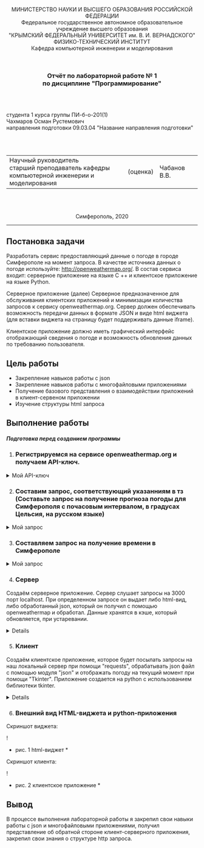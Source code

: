 <p align="center">МИНИСТЕРСТВО НАУКИ  И ВЫСШЕГО ОБРАЗОВАНИЯ РОССИЙСКОЙ ФЕДЕРАЦИИ<br>
Федеральное государственное автономное образовательное учреждение высшего образования<br>
"КРЫМСКИЙ ФЕДЕРАЛЬНЫЙ УНИВЕРСИТЕТ им. В. И. ВЕРНАДСКОГО"<br>
ФИЗИКО-ТЕХНИЧЕСКИЙ ИНСТИТУТ<br>
Кафедра компьютерной инженерии и моделирования</p>
<br>
<h3 align="center">Отчёт по лабораторной работе № 1<br> по дисциплине "Программирование"</h3>
<br><br>
<p>студента 1 курса группы ПИ-б-о-201(1)<br>
Чахмаров Осман Рустемович<br>
направления подготовки 09.03.04 "Название направления подготовки"</p>
<br><br>
<table>
<tr><td>Научный руководитель<br> старший преподаватель кафедры<br> компьютерной инженерии и моделирования</td>
<td>(оценка)</td>
<td>Чабанов В.В.</td>
</tr>
</table>
<br><br>
<p align="center">Симферополь, 2020</p>
<hr>

## Постановка задачи

Разработать сервис предоставляющий данные о погоде в городе Симферополе на момент запроса. В качестве источника данных о погоде используйте: http://openweathermap.org/. В состав сервиса входит: серверное приложение на языке С ++ и клиентское приложение на языке Python.

Серверное приложение (далее) Серверное предназначенное для обслуживания клиентских приложений и минимизации количества запросов к сервису openweathermap.org. Сервер должен обеспечивать возможность передачи данных в формате JSON и виде html виджета (для вставки виджета на страницу будет поддерживать данные iframe).

Клиентское приложение должно иметь графический интерфейс отображающий сведения о погоде и возможность обновления данных по требованию пользователя.

## Цель работы

- Закрепление навыков работы с json
- Закрепление навыков работы с многофайловыми приложениями
- Получение базового представления о взаимодействии приложений в клиент-сервеном приложении
- Изучение структуры html запроса

## Выполнение работы

##### Подготовка перед созданием программы

1. ### Регистрируемся на сервисе openweathermap.org и получаем API-ключ.
<details>
  <summary> Мой API-ключ </summary>

  ``
  8ef4d6cf87e941cd535e7c370ad0a401
  ``
</details>

2. ### Составим запрос, соответствующий указанниям в тз (Составьте запрос на получение прогноза погоды для Симферополя с почасовым интервалом, в градусах Цельсия, на русском языке)
<details>
  <summary> Мой запрос </summary>

  ``
  http://api.openweathermap.org/data/2.5/onecall?lat=44&lon=34&units=metric&exclude=current,minutely,daily,alerts&lang=ru&appid=8ef4d6cf87e941cd535e7c370ad0a401
  ``
</details>

3. ### Составляем запрос на получение времени в Симферополе
<details>
<summary> Мой запрос </summary>

  ``
http://worldtimeapi.org/api/timezone/Europe/Simferopol
  ``
</details>

4. ### Сервер

Создаём серверное приложение. Сервер слушает запросы на 3000 порт localhost. При определенном запросе он выдает либо html-вид, либо обработанный json, который он получил с помощью openweathermap и обработал. Данные хранятся в кэше, который обновляется, при устаревании.

<details>

```c++
#include <iostream>
#include <cpp_httplib/httplib.h>
#include <nlohmann/json.hpp>
#include <iomanip>
#include <fstream>
using json = nlohmann::json;
using std::cout;
using std::endl;
using std::string;
using std::ifstream;
using std::ofstream;
using namespace httplib;
void gen_response(const Request& req, Response& res);
void gen_response_raw(const Request& req, Response& res);
json GetWeather()
{
    string req;
    req = "/data/2.5/onecall?lat=44&lon=34&units=metric&exclude=current,minutely,daily,alerts&lang=ru&appid=8ef4d6cf87e941cd535e7c370ad0a401";
    Client get_time("http://api.openweathermap.org");
    auto res = get_time.Get(req.c_str());
    if (res) {
        if (res->status == 200)
        {
            json result = res->body;
            return result;
        }
        else
        {
            cout << "Status code: " << res->status << endl;
        }
    }
    else
    {
        auto err = res.error();
        cout << "Error code: " << err << endl;
    }
}
string GetTime()
{
    Client get_time("http://worldtimeapi.org");
    auto res = get_time.Get("/api/timezone/Europe/Simferopol");
    if (res) {
        if (res->status == 200)
        {
            string result = res->body;
            return result;
        }
        else
        {
            cout << "Status code: " << res->status << endl;
        }
    }
    else
    {
        auto err = res.error();
        cout << "Error code: " << err << endl;
    }
}
bool is_empty_file(std::ifstream& pFile)
{
    return pFile.peek() == ifstream::traits_type::eof();
}
json CacheGenerator(ifstream& ReadCache)
{
    json RawCache;
    RawCache = GetWeather();
    ofstream wc("cache.json");
    cout << "Generating cache..." << endl;
    wc << std::setw(2) << RawCache << std::endl;
    return RawCache;
}
string StringRemoover(string FToRemoove, json cache, int curr_hour)
{
    string r1 = "{hourly[i].weather[0].description}";
    string r2 = "{hourly[i].weather[0].icon}";
    string r3 = "{hourly[i].temp}";
    double tempd = cache["hourly"][curr_hour]["temp"];
    string temps = std::to_string(int(round(tempd)));
    string desk = cache["hourly"][curr_hour]["weather"][0]["description"];
    string icon = cache["hourly"][curr_hour]["weather"][0]["icon"];
    FToRemoove.replace(FToRemoove.find(r1), r1.length(), desk);
    FToRemoove.replace(FToRemoove.find(r2), r2.length(), icon);
    FToRemoove.replace(FToRemoove.find(r3), r3.length(), temps);
    FToRemoove.replace(FToRemoove.find(r3), r3.length(), temps);
    return FToRemoove;
}
int WhatHour(json cache)
{
    int curr_hour = 100;
    long unixtime;
    json curr_time_full = json::parse(GetTime());
    unixtime = curr_time_full["unixtime"];
    for (int i = 0; i < 48; i++)
    {
        long w_unixtime = cache["hourly"][i]["dt"];
        if (unixtime < w_unixtime)
        {
            curr_hour = i;
            break;
        }
    }
    return curr_hour;
}
json CacheReader(ifstream& rc)
{
    json RawCache;
    bool not_exist_cache = !rc.is_open() or is_empty_file(rc);
    if (not_exist_cache)
    {
        RawCache = CacheGenerator(rc);
    }
    else
    {
        rc >> RawCache;
        cout << "Cache succesfully read" << endl;
    }
    return RawCache;
}
void gen_response_raw(const Request& req, Response& res)
{
    ifstream rc("cache.json");
    json RawCache = CacheReader(rc);
    string temp = RawCache;
    json cache = json::parse(temp);
    int curr_hour = WhatHour(cache);
    if (curr_hour == 100)
    {
        RawCache = CacheGenerator(rc);
        temp = RawCache;
        cache = json::parse(temp);
    }
    json WeatherData;
    double tempd = cache["hourly"][curr_hour]["temp"];
    int tempi = round(tempd);
    string desk = cache["hourly"][curr_hour]["weather"][0]["description"];
    WeatherData["temperature"] = tempi;
    WeatherData["description"] = desk;
    res.set_content(WeatherData.dump(), "text/json");
}
void gen_response(const Request& req, Response& res)
{
    ifstream rc("cache.json");
    json RawCache = CacheReader(rc);
    string temp = RawCache;
    json cache = json::parse(temp);
    int curr_hour = WhatHour(cache);
    if (curr_hour == 100)
    {
        RawCache = CacheGenerator(rc);
        temp = RawCache;
        cache = json::parse(temp);
    }
    string widget;
    ifstream rw("template.html");
    if (rw.is_open())
    {
        getline(rw, widget, '\0');
    }
    else
        cout << "Can`t open template";
    string output = StringRemoover(widget, cache, curr_hour);
    res.set_content(output, "text/html");
}
int main()
{
    Server svr;
    svr.Get("/", gen_response);
    svr.Get("/raw", gen_response_raw);
    cout << "Start server... OK\n";
    svr.listen("localhost", 3000);
}
```
</details>

5. ### Клиент
Создаём клиентское приложение, которое будет посылать запросы на наш локальный сервер при помощи "requests", обрабатывать json файл с помощью модуля "json" и отображать погоду на текущий момент при помощи "Tkinter". Приложение создается на python с использованием библиотеки tkinter.

<details>


```Python
from tkinter import *
import json
import requests
def WeatherReload(event=None):
    r = requests.get('http://localhost:3000/raw').content.decode("UTF8")
    weather = json.loads(r)
    description.config(text=str(weather["description"]))
    temperature.config(text=str(weather["temperature"]) + "°C")
root = Tk()
root.title("Погода")
root.bind("<Button-3>", WeatherReload)
root.geometry("185x220")
TopFrame = Frame(root, bg="#ffcd57")
MiddleFrame = Frame(root, bg="white")
BottomFrame = Frame(root, bg="#ffcd57", height=30)
TopFrame.pack(side=TOP, fill=X)
MiddleFrame.pack(expand=True, fill=BOTH)
BottomFrame.pack(side=BOTTOM, fill=X)
city = Label(TopFrame, font=("Franklin Gothic Medium", 12), text="Симферополь", bg="#ffcd57")
description = Label(TopFrame, font=("Georgia", 12), bg="#ffcd57")
temperature = Label(MiddleFrame, font=("Impact", 60), bg="white")
city.pack()
description.pack()
temperature.pack(expand=True)
WeatherReload()
root.mainloop()
```
</details>

6. ### Внешний вид HTML-виджета и python-приложения

Скриншот виджета:

! [](./image/app.jpg)
* рис. 1 html-виджет *

Скриншот клиента:

! [](./image/widget.jpg)
* рис. 2 клиентское приложение *

## Вывод

В процессе выполнения лабораторной работы я закрепил свои навыки работы с json и многофайловыми приложениями, получил представление об обратной стороне клиент-серверного приложения, закрепил свои знания о структуре http запроса.